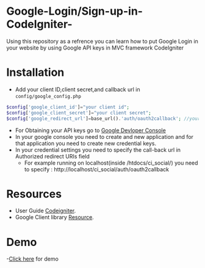 # Google-Login/Sign-up-in-CodeIgniter-
Using this repository as a refrence you can learn how to put Google Login in your website by using Google API keys in MVC framework CodeIgniter

# Installation

- Add your client ID,client secret,and callback url in `config/google_config.php`

```php
$config['google_client_id']="your client id";
$config['google_client_secret']="your client secret";
$config['google_redirect_url']=base_url().'auth/oauth2callback'; //your callback url

```
- For Obtaining your API keys go to [Google Devloper Console](https://console.developers.google.com/home/dashboard)
- In your google console you need to create and new application and for that application you need to create new credential keys.
- In your credential settings you need to specify the call-back url in Authorized redirect URIs field
    - For example running on localhost(inside /htdocs/ci_social/) you need to specify : http://localhost/ci_social/auth/oauth2callback

# Resources

-  User Guide [Codeigniter](http://www.codeigniter.com/docs).
-  Google Client library [Resource](https://github.com/google/google-api-php-client).

# Demo

-[Click here](http://itechnospot.com/social_login/google/) for demo
